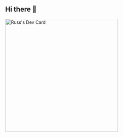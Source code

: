 ## Hi there 👋
<a href="https://app.daily.dev/russtp"><img src="https://api.daily.dev/devcards/v2/HdaT76NQgD3lCl38g6zng.png?type=default&r=y78" width="356" alt="Russ's Dev Card"/></a>
<!--
**RussTP/RussTP** is a ✨ _special_ ✨ repository because its `README.md` (this file) appears on your GitHub profile.


- 🔭 I'm currently working on becoming a front end developer ...
- 🌱 I’m currently learning  JS, React ...
- 👯 I’m looking to collaborate on ...
- 🤔 I’m looking for help with ...
- 💬 Ask me about ...
- 😄 Pronouns: He/Him
- ⚡ Fun fact: ...
-->
